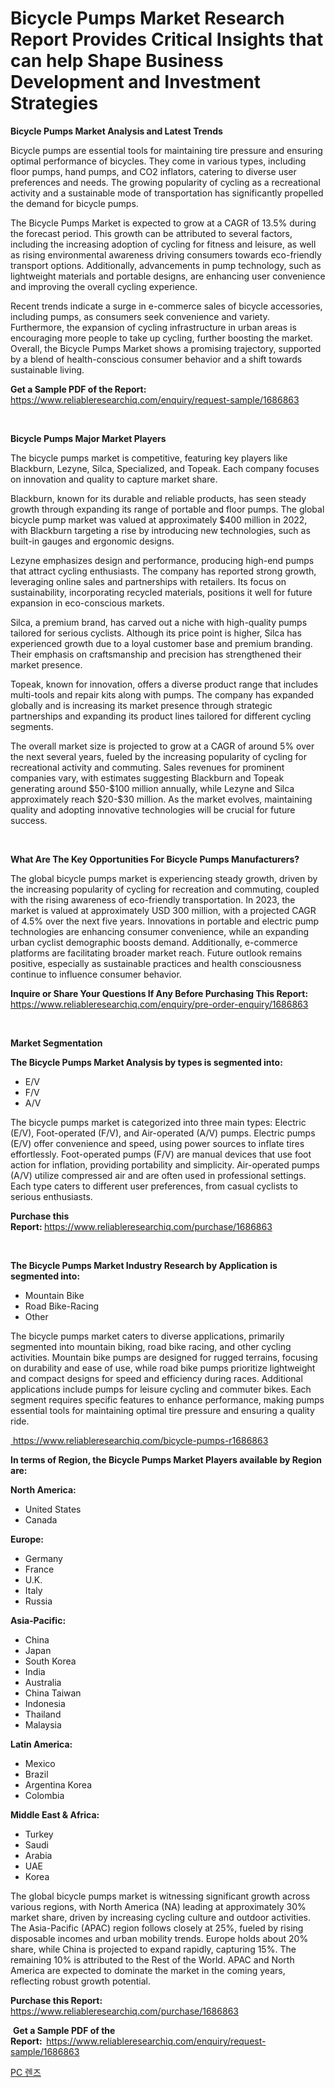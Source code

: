 <p><h1>Bicycle Pumps Market Research Report Provides Critical Insights that can help Shape Business Development and Investment Strategies</h1></p><p><strong>Bicycle Pumps Market Analysis and Latest Trends</strong></p>
<p><p>Bicycle pumps are essential tools for maintaining tire pressure and ensuring optimal performance of bicycles. They come in various types, including floor pumps, hand pumps, and CO2 inflators, catering to diverse user preferences and needs. The growing popularity of cycling as a recreational activity and a sustainable mode of transportation has significantly propelled the demand for bicycle pumps. </p><p>The Bicycle Pumps Market is expected to grow at a CAGR of 13.5% during the forecast period. This growth can be attributed to several factors, including the increasing adoption of cycling for fitness and leisure, as well as rising environmental awareness driving consumers towards eco-friendly transport options. Additionally, advancements in pump technology, such as lightweight materials and portable designs, are enhancing user convenience and improving the overall cycling experience. </p><p>Recent trends indicate a surge in e-commerce sales of bicycle accessories, including pumps, as consumers seek convenience and variety. Furthermore, the expansion of cycling infrastructure in urban areas is encouraging more people to take up cycling, further boosting the market. Overall, the Bicycle Pumps Market shows a promising trajectory, supported by a blend of health-conscious consumer behavior and a shift towards sustainable living.</p></p>
<p><strong>Get a Sample PDF of the Report:&nbsp;</strong> <a href="https://www.reliableresearchiq.com/enquiry/request-sample/1686863?utm_campaign=123&utm_medium=2&utm_source=Github&utm_content=ia&utm_term=09022025&utm_id=bicycle-pumps">https://www.reliableresearchiq.com/enquiry/request-sample/1686863</a></p>
<p>&nbsp;</p>
<p><strong>Bicycle Pumps Major Market Players</strong></p>
<p><p>The bicycle pumps market is competitive, featuring key players like Blackburn, Lezyne, Silca, Specialized, and Topeak. Each company focuses on innovation and quality to capture market share.</p><p>Blackburn, known for its durable and reliable products, has seen steady growth through expanding its range of portable and floor pumps. The global bicycle pump market was valued at approximately $400 million in 2022, with Blackburn targeting a rise by introducing new technologies, such as built-in gauges and ergonomic designs.</p><p>Lezyne emphasizes design and performance, producing high-end pumps that attract cycling enthusiasts. The company has reported strong growth, leveraging online sales and partnerships with retailers. Its focus on sustainability, incorporating recycled materials, positions it well for future expansion in eco-conscious markets.</p><p>Silca, a premium brand, has carved out a niche with high-quality pumps tailored for serious cyclists. Although its price point is higher, Silca has experienced growth due to a loyal customer base and premium branding. Their emphasis on craftsmanship and precision has strengthened their market presence.</p><p>Topeak, known for innovation, offers a diverse product range that includes multi-tools and repair kits along with pumps. The company has expanded globally and is increasing its market presence through strategic partnerships and expanding its product lines tailored for different cycling segments.</p><p>The overall market size is projected to grow at a CAGR of around 5% over the next several years, fueled by the increasing popularity of cycling for recreational activity and commuting. Sales revenues for prominent companies vary, with estimates suggesting Blackburn and Topeak generating around $50-$100 million annually, while Lezyne and Silca approximately reach $20-$30 million. As the market evolves, maintaining quality and adopting innovative technologies will be crucial for future success.</p></p>
<p>&nbsp;</p>
<p><strong>What Are The Key Opportunities For Bicycle Pumps Manufacturers?</strong></p>
<p><p>The global bicycle pumps market is experiencing steady growth, driven by the increasing popularity of cycling for recreation and commuting, coupled with the rising awareness of eco-friendly transportation. In 2023, the market is valued at approximately USD 300 million, with a projected CAGR of 4.5% over the next five years. Innovations in portable and electric pump technologies are enhancing consumer convenience, while an expanding urban cyclist demographic boosts demand. Additionally, e-commerce platforms are facilitating broader market reach. Future outlook remains positive, especially as sustainable practices and health consciousness continue to influence consumer behavior.</p></p>
<p><strong>Inquire or Share Your Questions If Any Before Purchasing This Report:</strong> <a href="https://www.reliableresearchiq.com/enquiry/pre-order-enquiry/1686863?utm_campaign=123&utm_medium=2&utm_source=Github&utm_content=ia&utm_term=09022025&utm_id=bicycle-pumps">https://www.reliableresearchiq.com/enquiry/pre-order-enquiry/1686863</a></p>
<p>&nbsp;</p>
<p><strong>Market Segmentation</strong></p>
<p><strong>The Bicycle Pumps Market Analysis by types is segmented into:</strong></p>
<p><ul><li>E/V</li><li>F/V</li><li>A/V</li></ul></p>
<p><p>The bicycle pumps market is categorized into three main types: Electric (E/V), Foot-operated (F/V), and Air-operated (A/V) pumps. Electric pumps (E/V) offer convenience and speed, using power sources to inflate tires effortlessly. Foot-operated pumps (F/V) are manual devices that use foot action for inflation, providing portability and simplicity. Air-operated pumps (A/V) utilize compressed air and are often used in professional settings. Each type caters to different user preferences, from casual cyclists to serious enthusiasts.</p></p>
<p><strong>Purchase this Report:&nbsp;</strong><a href="https://www.reliableresearchiq.com/purchase/1686863?utm_campaign=123&utm_medium=2&utm_source=Github&utm_content=ia&utm_term=09022025&utm_id=bicycle-pumps">https://www.reliableresearchiq.com/purchase/1686863</a></p>
<p>&nbsp;</p>
<p><strong>The Bicycle Pumps Market Industry Research by Application is segmented into:</strong></p>
<p><ul><li>Mountain Bike</li><li>Road Bike-Racing</li><li>Other</li></ul></p>
<p><p>The bicycle pumps market caters to diverse applications, primarily segmented into mountain biking, road bike racing, and other cycling activities. Mountain bike pumps are designed for rugged terrains, focusing on durability and ease of use, while road bike pumps prioritize lightweight and compact designs for speed and efficiency during races. Additional applications include pumps for leisure cycling and commuter bikes. Each segment requires specific features to enhance performance, making pumps essential tools for maintaining optimal tire pressure and ensuring a quality ride.</p></p>
<p><a href="https://www.reliableresearchiq.com/bicycle-pumps-r1686863?utm_campaign=123&utm_medium=2&utm_source=Github&utm_content=ia&utm_term=09022025&utm_id=bicycle-pumps">&nbsp;https://www.reliableresearchiq.com/bicycle-pumps-r1686863</a></p>
<p><strong>In terms of Region, the Bicycle Pumps Market Players available by Region are:</strong></p>
<p>
    <p> <strong> North America: </strong>
        <ul>
            <li>United States</li>
            <li>Canada</li>
        </ul>
        </p> 
    <p> <strong> Europe: </strong>
        <ul>
            <li>Germany</li>
            <li>France</li>
            <li>U.K.</li>
            <li>Italy</li>
            <li>Russia</li>
        </ul>
        </p> 
    <p> <strong> Asia-Pacific: </strong>
        <ul>
            <li>China</li>
            <li>Japan</li>
            <li>South Korea</li>
            <li>India</li>
            <li>Australia</li>
            <li>China Taiwan</li>
            <li>Indonesia</li>
            <li>Thailand</li>
            <li>Malaysia</li>
        </ul>
        </p> 
    <p> <strong> Latin America: </strong>
        <ul>
            <li>Mexico</li>
            <li>Brazil</li>
            <li>Argentina Korea</li>
            <li>Colombia</li>
        </ul>
        </p> 
    <p> <strong> Middle East & Africa: </strong>
        <ul>
            <li>Turkey</li>
            <li>Saudi</li>
            <li>Arabia</li>
            <li>UAE</li>
            <li>Korea</li>
        </ul>
    </p>
    </p>
<p><p>The global bicycle pumps market is witnessing significant growth across various regions, with North America (NA) leading at approximately 30% market share, driven by increasing cycling culture and outdoor activities. The Asia-Pacific (APAC) region follows closely at 25%, fueled by rising disposable incomes and urban mobility trends. Europe holds about 20% share, while China is projected to expand rapidly, capturing 15%. The remaining 10% is attributed to the Rest of the World. APAC and North America are expected to dominate the market in the coming years, reflecting robust growth potential.</p></p>
<p><strong>Purchase this Report: </strong><a href="https://www.reliableresearchiq.com/purchase/1686863?utm_campaign=123&utm_medium=2&utm_source=Github&utm_content=ia&utm_term=09022025&utm_id=bicycle-pumps">https://www.reliableresearchiq.com/purchase/1686863</a></p>
<p>&nbsp;<strong>Get a Sample PDF of the Report:&nbsp;&nbsp;</strong><a href="https://www.reliableresearchiq.com/enquiry/request-sample/1686863?utm_campaign=123&utm_medium=2&utm_source=Github&utm_content=ia&utm_term=09022025&utm_id=bicycle-pumps">https://www.reliableresearchiq.com/enquiry/request-sample/1686863</a></p>
<p><strong></strong></p>
<p><p><a href="https://github.com/laholand/Market-Research-Report-List-7/blob/main/952866436056.md?utm_campaign=123&utm_medium=2&utm_source=Github&utm_content=ia&utm_term=09022025&utm_id=bicycle-pumps">PC 렌즈</a></p></p>